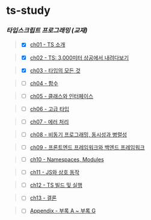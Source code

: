 # ts-study

### _타입스크립트 프로그래밍 (교재)_

> - [x] [ch01 - TS 소개](#)

> - [x] [ch02 - TS: 3,000미터 상공에서 내려다보기](https://github.com/ding-co/ts-study/blob/main/code/ch02)

> - [x] [ch03 - 타입의 모든 것](https://github.com/ding-co/ts-study/blob/main/code/ch03)

> - [ ] [ch04 - 함수](https://github.com/ding-co/ts-study/blob/main/code/ch04)

> - [ ] [ch05 - 클래스와 인터페이스](https://github.com/ding-co/ts-study/blob/main/code/ch05)

> - [ ] [ch06 - 고급 타입](https://github.com/ding-co/ts-study/blob/main/code/ch06)

> - [ ] [ch07 - 에러 처리](https://github.com/ding-co/ts-study/blob/main/code/ch07)

> - [ ] [ch08 - 비동기 프로그래밍, 동시성과 병렬성](https://github.com/ding-co/ts-study/blob/main/code/ch08)

> - [ ] [ch09 - 프론트엔드 프레임워크와 백엔드 프레임워크](https://github.com/ding-co/ts-study/blob/main/code/ch09)

> - [ ] [ch10 - Namespaces, Modules](https://github.com/ding-co/ts-study/blob/main/code/ch10)

> - [ ] [ch11 - JS와 상호 동작](https://github.com/ding-co/ts-study/blob/main/code/ch11)

> - [ ] [ch12 - TS 빌드 및 실행](https://github.com/ding-co/ts-study/blob/main/code/ch12)

> - [ ] [ch13 - 결론](https://github.com/ding-co/ts-study/blob/main/code/ch13)

> - [ ] [Appendix - 부록 A ~ 부록 G](https://github.com/ding-co/ts-study/blob/main/code/appendix)
